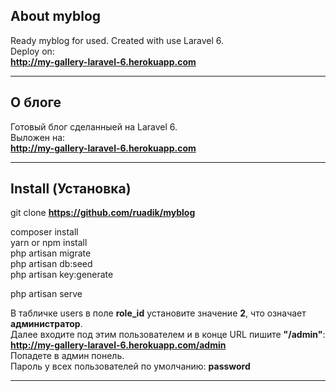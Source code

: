 ## About myblog

Ready myblog for used. Created with use Laravel 6. <br>
Deploy on: <br> **<http://my-gallery-laravel-6.herokuapp.com>**
___

## О блоге

Готовый блог сделанныей на  Laravel 6. <br>
Выложен на: <br> **<http://my-gallery-laravel-6.herokuapp.com>**
___

## Install (Установка)

git clone **<https://github.com/ruadik/myblog>**

composer install<br>
yarn or npm install<br>
php artisan migrate<br>
php artisan db:seed<br>
php artisan key:generate<br>

php artisan serve<br>

В табличке users в поле **role_id** установите значение **2**, что означает **администратор**. <br>
Далее входите под этим пользователем и в конце URL пишите **"/admin"**: <br>
**<http://my-gallery-laravel-6.herokuapp.com/admin>** <br>
Попадете в админ понель. <br>
Пароль у всех пользователей по умолчанию: **password**
___


